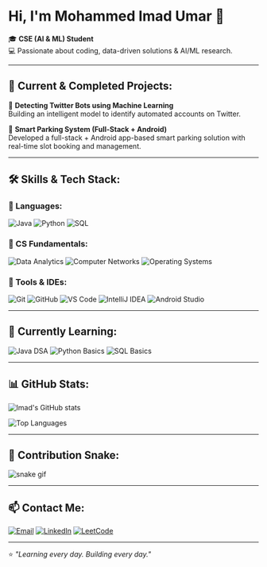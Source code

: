 # Hi, I'm Mohammed Imad Umar 👋
🎓 **CSE (AI & ML) Student**  
💻 Passionate about coding, data-driven solutions & AI/ML research.

---

## 🔭 Current & Completed Projects:
🚀 **Detecting Twitter Bots using Machine Learning**  
Building an intelligent model to identify automated accounts on Twitter.

📱 **Smart Parking System (Full-Stack + Android)**  
Developed a full-stack + Android app-based smart parking solution with real-time slot booking and management.

---

## 🛠️ Skills & Tech Stack:

### 🔹 Languages:
![Java](https://img.shields.io/badge/Java-%23ED8B00.svg?style=for-the-badge&logo=openjdk&logoColor=white)
![Python](https://img.shields.io/badge/Python-3776AB?style=for-the-badge&logo=python&logoColor=white)
![SQL](https://img.shields.io/badge/SQL-4479A1?style=for-the-badge&logo=postgresql&logoColor=white)

### 🔹 CS Fundamentals:
![Data Analytics](https://img.shields.io/badge/Data_Analytics-4CAF50?style=for-the-badge&logo=google-analytics&logoColor=white)
![Computer Networks](https://img.shields.io/badge/Computer_Networks-0052CC?style=for-the-badge&logo=cisco&logoColor=white)
![Operating Systems](https://img.shields.io/badge/Operating_Systems-FF5722?style=for-the-badge&logo=linux&logoColor=white)

### 🔹 Tools & IDEs:
![Git](https://img.shields.io/badge/Git-F05032?style=for-the-badge&logo=git&logoColor=white)
![GitHub](https://img.shields.io/badge/GitHub-100000?style=for-the-badge&logo=github&logoColor=white)
![VS Code](https://img.shields.io/badge/VS_Code-0078D4?style=for-the-badge&logo=visual%20studio%20code&logoColor=white)
![IntelliJ IDEA](https://img.shields.io/badge/IntelliJ_IDEA-000000?style=for-the-badge&logo=intellij-idea&logoColor=white)
![Android Studio](https://img.shields.io/badge/Android_Studio-3DDC84?style=for-the-badge&logo=android-studio&logoColor=white)

---

## 🌱 Currently Learning:
![Java DSA](https://img.shields.io/badge/Java_DSA-FF6F00?style=for-the-badge&logo=java&logoColor=white)
![Python Basics](https://img.shields.io/badge/Python_Basics-3776AB?style=for-the-badge&logo=python&logoColor=white)
![SQL Basics](https://img.shields.io/badge/SQL_Basics-4479A1?style=for-the-badge&logo=postgresql&logoColor=white)

---

## 📊 GitHub Stats:
![Imad's GitHub stats](https://github-readme-stats.vercel.app/api?username=mohammed-imad-umar&show_icons=true&theme=tokyonight)  

![Top Languages](https://github-readme-stats.vercel.app/api/top-langs/?username=mohammed-imad-umar&layout=compact&theme=tokyonight)

---

## 🐍 Contribution Snake:
![snake gif](https://raw.githubusercontent.com/mohammed-imad-umar/mohammed-imad-umar/output/github-contribution-grid-snake-dark.svg)

---

## 📫 Contact Me:
[![Email](https://img.shields.io/badge/Email-D14836?style=for-the-badge&logo=gmail&logoColor=white)](mailto:imadu1525@gmail.com)
[![LinkedIn](https://img.shields.io/badge/LinkedIn-0077B5?style=for-the-badge&logo=linkedin&logoColor=white)](https://www.linkedin.com/)
[![LeetCode](https://img.shields.io/badge/LeetCode-FFA116?style=for-the-badge&logo=leetcode&logoColor=black)](https://leetcode.com/your-username/)

---

⭐ *"Learning every day. Building every day."*
